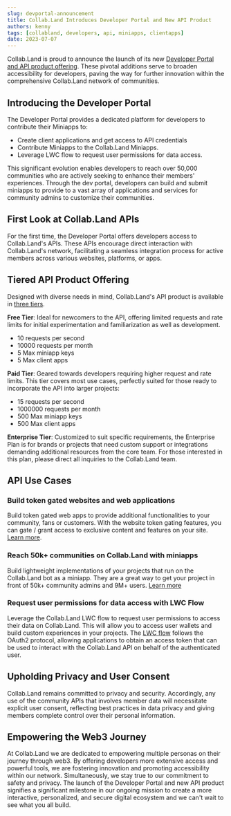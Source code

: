 ```yaml
---
slug: devportal-announcement
title: Collab.Land Introduces Developer Portal and New API Product
authors: kenny
tags: [collabland, developers, api, miniapps, clientapps]
date: 2023-07-07
---
```


Collab.Land is proud to announce the launch of its new [Developer Portal and API product offering](https://dev-portal.collab.land). These pivotal additions serve to broaden accessibility for developers, paving the way for further innovation within the comprehensive Collab.Land network of communities.

## Introducing the Developer Portal

The Developer Portal provides a dedicated platform for developers to contribute their Miniapps to:

- Create client applications and get access to API credentials
- Contribute Miniapps to the Collab.Land Miniapps.
- Leverage LWC flow to request user permissions for data access.

This significant evolution enables developers to reach over 50,000 communities who are actively seeking to enhance their members' experiences. Through the dev portal, developers can build and submit miniapps to provide to a vast array of applications and services for community admins to customize their communities.

## First Look at Collab.Land APIs

For the first time, the Developer Portal offers developers access to Collab.Land's APIs. These APIs encourage direct interaction with Collab.Land's network, facilitating a seamless integration process for active members across various websites, platforms, or apps.

## Tiered API Product Offering

Designed with diverse needs in mind, Collab.Land's API product is available in [three tiers](https://dev-portal.collab.land/pricing).

**Free Tier**: Ideal for newcomers to the API, offering limited requests and rate limits for initial experimentation and familiarization as well as development.

- 10 requests per second
- 10000 requests per month
- 5 Max miniapp keys
- 5 Max client apps

**Paid Tier**: Geared towards developers requiring higher request and rate limits. This tier covers most use cases, perfectly suited for those ready to incorporate the API into larger projects:

- 15 requests per second
- 1000000 requests per month
- 500 Max miniapp keys
- 500 Max client apps

**Enterprise Tier**: Customized to suit specific requirements, the Enterprise Plan is for brands or projects that need custom support or integrations demanding additional resources from the core team. For those interested in this plan, please direct all inquiries to the Collab.Land team.

## API Use Cases

### Build token gated websites and web applications

Build token gated web apps to provide additional functionalities to your community, fans or customers. With the website token gating features, you can gate / grant access to exclusive content and features on your site. [Learn more](/docs/downstream-integrations/api/token-gating).

### Reach 50k+ communities on Collab.Land with miniapps

Build lightweight implementations of your projects that run on the Collab.Land bot as a miniapp. They are a great way to get your project in front of 50k+ community admins and 9M+ users. [Learn more](/docs/upstream-integrations/collab-actions/#miniapps)

### Request user permissions for data access with LWC Flow

Leverage the Collab.Land LWC flow to request user permissions to access their data on Collab.Land. This will allow you to access user wallets and build custom experiences in your projects. The [LWC flow](/docs/downstream-integrations/api/authentication#login-with-collabland-lwc---beta) follows the OAuth2 protocol, allowing applications to obtain an access token that can be used to interact with the Collab.Land API on behalf of the authenticated user.

## Upholding Privacy and User Consent

Collab.Land remains committed to privacy and security. Accordingly, any use of the community APIs that involves member data will necessitate explicit user consent, reflecting best practices in data privacy and giving members complete control over their personal information.

## Empowering the Web3 Journey

At Collab.Land we are dedicated to empowering multiple personas on their journey through web3. By offering developers more extensive access and powerful tools, we are fostering innovation and promoting accessibility within our network. Simultaneously, we stay true to our commitment to safety and privacy.
The launch of the Developer Portal and new API product signifies a significant milestone in our ongoing mission to create a more interactive, personalized, and secure digital ecosystem and we can't wait to see what you all build.
